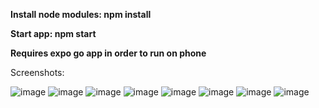 **Install node modules: npm install**

**Start app: npm start**

**Requires expo go app in order to run on phone**

Screenshots:

![image](https://user-images.githubusercontent.com/68152354/113427076-572b5080-93cc-11eb-84c1-32bb927cd8e6.png)
![image](https://user-images.githubusercontent.com/68152354/113427118-67433000-93cc-11eb-9ca9-0a2b22e4867d.png)
![image](https://user-images.githubusercontent.com/68152354/113427168-7de98700-93cc-11eb-8d20-d94cb81151ca.png)
![image](https://user-images.githubusercontent.com/68152354/113427283-a7a2ae00-93cc-11eb-9f32-2bc939aafaad.png)
![image](https://user-images.githubusercontent.com/68152354/113427457-f3edee00-93cc-11eb-828e-dccb7ffa67c9.png)
![image](https://user-images.githubusercontent.com/68152354/113427513-0f58f900-93cd-11eb-8fbe-3b51f447a8b2.png)
![image](https://user-images.githubusercontent.com/68152354/113427551-239cf600-93cd-11eb-89d6-209c51da4e5e.png)
![image](https://user-images.githubusercontent.com/68152354/113427632-4af3c300-93cd-11eb-9c63-5a0594488b18.png)

